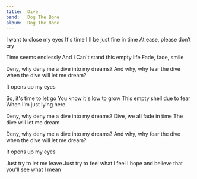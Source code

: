 ```yaml
---
title:  Dive
band:   Dog The Bone
album:  Dog The Bone
---
```


I want to close my eyes
It's time
I'll be just fine in time
At ease, please don’t cry

Time seems endlessly
And I
Can't stand this empty life
Fade, fade, smile

Deny, why deny me
a dive into my dreams?
And why, why fear the dive
when the dive will let me dream?

It opens up my eyes

So, it's time to let go
You know it's low to grow
This empty shell due to fear
When I'm just lying here

Deny, why deny me
a dive into my dreams?
Dive, we all fade in time
The dive will let me dream

Deny, why deny me
a dive into my dreams?
And why, why fear the dive
when the dive will let me dream?

It opens up my eyes

Just try to let me leave
Just try to feel what I feel
I hope and believe
that you'll see what I mean
